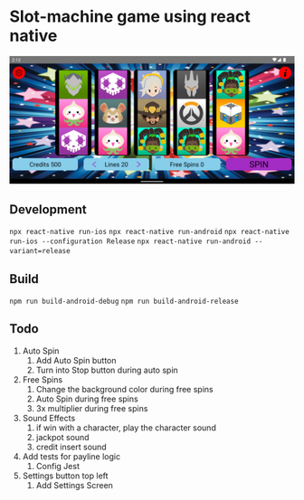 # Slot-machine game using react native

![ScreenShot](https://github.com/SLYROOKO/Slot-Machine/blob/main/assets/ScreenShot.png?raw=true)

## Development

```npx react-native run-ios```
```npx react-native run-android```
```npx react-native run-ios --configuration Release```
```npx react-native run-android --variant=release```

## Build

```npm run build-android-debug```
```npm run build-android-release```

## Todo

1. Auto Spin
   1. Add Auto Spin button
   2. Turn into Stop button during auto spin
2. Free Spins
   1. Change the background color during free spins
   2. Auto Spin during free spins
   3. 3x multiplier during free spins
3. Sound Effects
   1. if win with a character, play the character sound
   2. jackpot sound
   3. credit insert sound
4. Add tests for payline logic
    1. Config Jest
5. Settings button top left
    1. Add Settings Screen
